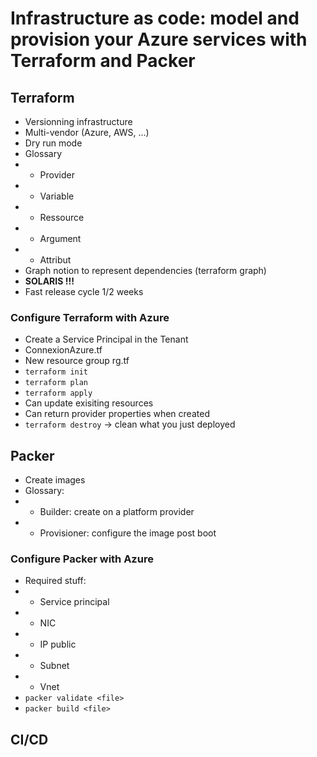 # Infrastructure as code: model and provision your Azure services with Terraform and Packer

## Terraform

- Versionning infrastructure
- Multi-vendor (Azure, AWS, ...)
- Dry run mode
- Glossary
- - Provider
- - Variable
- - Ressource
- - Argument
- - Attribut
- Graph notion to represent dependencies (terraform graph)
- __SOLARIS !!!__
- Fast release cycle 1/2 weeks

### Configure Terraform with Azure

- Create a Service Principal in the Tenant
- ConnexionAzure.tf
- New resource group rg.tf
- `terraform init`
- `terraform plan`
- `terraform apply`
- Can update exisiting resources
- Can return provider properties when created
- `terraform destroy` -> clean what you just deployed

## Packer

- Create images
- Glossary:
- - Builder: create on a platform provider
- - Provisioner: configure the image post boot

### Configure Packer with Azure

- Required stuff:
- - Service principal
- - NIC
- - IP public
- - Subnet
- - Vnet
- `packer validate <file>`
- `packer build <file>`

## CI/CD
